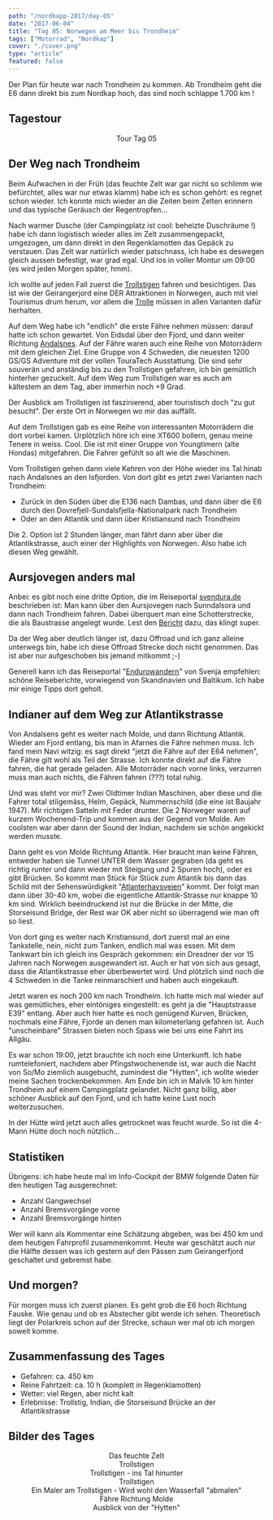 ```yaml
---
path: "/nordkapp-2017/day-05"
date: "2017-06-04"
title: "Tag 05: Norwegen am Meer bis Trondheim"
tags: ["Motorrad", "Nordkap"]
cover: "./cover.png"
type: "article"
featured: false
---
```


Der Plan für heute war nach Trondheim zu kommen. Ab Trondheim geht die E6 dann direkt bis zum Nordkap hoch, das sind noch schlappe 1.700 km !

## Tagestour

<rehype-image src="Tour-Day-05.png"><center>Tour Tag 05</center></rehype-image>

## Der Weg nach Trondheim

Beim Aufwachen in der Früh (das feuchte Zelt war gar nicht so schlimm wie befürchtet, alles war nur etwas klamm) habe ich es schon gehört: es regnet schon wieder. Ich konnte mich wieder an die Zeiten beim Zelten erinnern und das typische Geräusch der Regentropfen...

<rehype-image src="VID_20170604_074250.jpg"><center></center></rehype-image>

Nach warmer Dusche (der Campingplatz ist cool: beheizte Duschräume !) habe ich dann logistisch wieder alles im Zelt zusammengepackt, umgezogen, um dann direkt in den Regenklamotten das Gepäck zu verstauen. Das Zelt war natürlich wieder patschnass, ich habe es deswegen gleich aussen befestigt, war grad egal. Und los in voller Montur um 09:00 (es wird jeden Morgen später, hmm).

Ich wollte auf jeden Fall zuerst die [Trollstigen](https://de.wikipedia.org/wiki/Trollstigen) fahren und besichtigen. Das ist wie der Geirangerjord eine DER Attraktionen in Norwegen, auch mit viel Tourismus drum herum, vor allem die [Trolle](https://de.wikipedia.org/wiki/Troll_(Mythologie)) müssen in allen Varianten dafür herhalten.

Auf dem Weg habe ich "endlich" die erste Fähre nehmen müssen: darauf hatte ich schon gewartet. Von Eidsdal über den Fjord, und dann weiter Richtung [Andalsnes](https://en.wikipedia.org/wiki/%C3%85ndalsnes). Auf der Fähre waren auch eine Reihe von Motorrädern mit dem gleichen Ziel. Eine Gruppe von 4 Schweden, die neuesten 1200 GS/GS Adventure mit der vollen TouraTech Ausstattung. Die sind sehr souverän und anständig bis zu den Trollstigen gefahren, ich bin gemütlich hinterher gezuckelt. Auf dem Weg zum Trollstigen war es auch am kältestem an dem Tag, aber immerhin noch +9 Grad.

<rehype-image src="IMG_20170604_091834-Edited.jpg"><center></center></rehype-image>

Der Ausblick am Trollstigen ist faszinierend, aber touristisch doch "zu gut besucht". Der erste Ort in Norwegen wo mir das auffällt.

<photo-composition>
<rehype-image src="IMG_1953.JPG"><center></center></rehype-image>
<rehype-image src="IMG_1968.JPG"><center></center></rehype-image>
</photo-composition>

Auf dem Trollstigen gab es eine Reihe von interessanten Motorrädern die dort vorbei kamen. Urplötzlich höre ich eine XT600 bollern, genau meine Tenere in weiss. Cool. Die ist mit einer Gruppe von Youngtimern (alte Hondas) mitgefahren. Die Fahrer gefühlt so alt wie die Maschinen.

<rehype-image src="IMG_1941.JPG"><center></center></rehype-image>

Vom Trollstigen gehen dann viele Kehren von der Höhe wieder ins Tal hinab nach Andalsnes an den Isfjorden. Von dort gibt es jetzt zwei Varianten nach Trondheim:

* Zurück in den Süden über die E136 nach Dambas, und dann über die E6 durch den Dovrefjell-Sundalsfjella-Nationalpark nach Trondheim
* Oder an den Atlantik und dann über Kristiansund nach Trondheim

Die 2. Option ist 2 Stunden länger, man fährt dann aber über die Atlantikstrasse, auch einer der Highlights von Norwegen. Also habe ich diesen Weg gewählt.

## Aursjovegen anders mal

Anbei: es gibt noch eine dritte Option, die im Reiseportal [svendura.de](http://svendura.de/) beschrieben ist: Man kann über den Aursjovegen nach Sunndalsora und dann nach Trondheim fahren. Dabei überquert man eine Schotterstrecke, die als Baustrasse angelegt wurde. Lest den [Bericht](http://svendura.de/n2013-05.php) dazu, das klingt super. 

Da der Weg aber deutlich länger ist, dazu Offroad und ich ganz alleine unterwegs bin, habe ich diese Offroad Strecke doch nicht genommen. Das ist aber nur aufgeschoben bis jemand mitkommt ;-)

Generell kann ich das Reiseportal "[Endurowandern](http://www.svendura.de/)" von Svenja empfehlen: schöne Reiseberichte, vorwiegend von Skandinavien und Baltikum. Ich habe mir einige Tipps dort geholt.

## Indianer auf dem Weg zur Atlantikstrasse

Von Andalsens geht es weiter nach Molde, und dann Richtung Atlantik. Wieder am Fjord entlang, bis man in Afarnes die Fähre nehmen muss. Ich fand mein Navi witzig: es sagt direkt "jetzt die Fähre auf der E64 nehmen", die Fähre gilt wohl als Teil der Strasse. Ich konnte direkt auf die Fähre fahren, die hat gerade geladen. Alle Motorräder nach vorne links, verzurren muss man auch nichts, die Fähren fahren (???) total ruhig.

Und was steht vor mir? Zwei Oldtimer Indian Maschinen, aber diese und die Fahrer total stilgemäss, Helm, Gepäck, Nummernschild (die eine ist Baujahr 1947). Mir richtigen Satteln mit Feder drunter. Die 2 Norweger waren auf kurzem Wochenend-Trip und kommen aus der Gegend von Molde. Am coolsten war aber dann der Sound der Indian, nachdem sie schön angekickt werden musste.

<photo-composition>
<rehype-image src="IMG_2007.JPG"><center></center></rehype-image>
<rehype-image src="IMG_2014.JPG"><center></center></rehype-image>
</photo-composition>

Dann geht es von Molde Richtung Atlantik. Hier braucht man keine Fähren, entweder haben sie Tunnel UNTER dem Wasser gegraben (da geht es richtig runter und dann wieder mit Steigung und 2 Spuren hoch), oder es gibt Brücken. So kommt man Stück für Stück zum Atlantik bis dann das Schild mit der Sehenswürdigkeit "[Atlanterhavsveien](https://de.wikipedia.org/wiki/Atlantikstra%C3%9Fe)" kommt. Der folgt man dann über 30-40 km, wobei die eigentliche Atlantik-Strasse nur knappe 10 km sind.
Wirklich beeindruckend ist nur die Brücke in der Mitte, die Storseisund Bridge, der Rest war OK aber nicht so überragend wie man oft so liest.

<rehype-image src="IMG_2068.JPG"><center></center></rehype-image>

Von dort ging es weiter nach Kristiansund, dort zuerst mal an eine Tankstelle, nein, nicht zum Tanken, endlich mal was essen. Mit dem Tankwart bin ich gleich ins Gespräch gekommen: ein Dresdner der vor 15 Jahren nach Norwegen ausgewandert ist. Auch er hat von sich aus gesagt, dass die Atlantikstrasse eher überbewertet wird. Und plötzlich sind noch die 4 Schweden in die Tanke reinmarschiert und haben auch eingekauft.

<rehype-image src="IMG_2072.JPG"><center></center></rehype-image>

Jetzt waren es noch 200 km nach Trondheim. Ich hatte mich mal wieder auf was gemütliches, eher eintöniges eingestellt: es geht ja die "Hauptstrasse E39" entlang. Aber auch hier hatte es noch genügend Kurven, Brücken, nochmals eine Fähre, Fjorde an denen man kilometerlang gefahren ist. Auch "unscheinbare" Strassen bieten noch Spass wie bei uns eine Fahrt ins Allgäu.

<photo-composition>
<rehype-image src="IMG_2091.JPG"><center></center></rehype-image>
<rehype-image src="IMG_2084.JPG"><center></center></rehype-image>
</photo-composition>

Es war schon 19:00, jetzt brauchte ich noch eine Unterkunft. Ich habe rumtelefoniert, nachdem aber Pfingstwochenende ist, war auch die Nacht von So/Mo ziemlich ausgebucht, zumindest die "Hytten", ich wollte wieder meine Sachen trockenbekommen. Am Ende bin ich in Malvik 10 km hinter Trondheim auf einem Campingplatz gelandet. Nicht ganz billig, aber schöner Ausblick auf den Fjord, und ich hatte keine Lust noch weiterzusuchen.

<rehype-image src="IMG_2097.JPG"><center></center></rehype-image>

In der Hütte wird jetzt auch alles getrocknet was feucht wurde. So ist die 4-Mann Hütte doch noch nützlich...

<rehype-image src="IMG_20170604_210714.jpg"><center></center></rehype-image>


## Statistiken

Übrigens: ich habe heute mal im Info-Cockpit der BMW folgende Daten für den heutigen Tag ausgerechnet:

* Anzahl Gangwechsel
* Anzahl Bremsvorgänge vorne
* Anzahl Bremsvorgänge hinten

Wer will kann als Kommentar eine Schätzung abgeben, was bei 450 km und dem heutigen Fahrprofil zusammenkommt. Heute war geschätzt auch nur die Hälfte dessen was ich gestern auf den Pässen zum Geirangerfjord geschaltet und gebremst habe.

## Und morgen?

Für morgen muss ich zuerst planen. Es geht grob die E6 hoch Richtung Fauske. Wie genau und ob es Abstecher gibt werde ich sehen. Theoretisch liegt der Polarkreis schon auf der Strecke, schaun wer mal ob ich morgen soweit komme.

## Zusammenfassung des Tages

* Gefahren: ca. 450 km
* Reine Fahrtzeit: ca. 10 h (komplett in Regenklamotten)
* Wetter: viel Regen, aber nicht kalt
* Erlebnisse: Trollstig, Indian, die Storseisund Brücke an der Atlantikstrasse

## Bilder des Tages

<photo-composition>
<rehype-image src="IMG_20170604_084645.jpg"><center>Das feuchte Zelt</center></rehype-image>
<rehype-image src="IMG_1964.JPG"><center>Trollstigen</center></rehype-image>
<rehype-image src="IMG_1981.JPG"><center>Trollstigen - ins Tal hinunter</center></rehype-image>
<rehype-image src="IMG_1995.JPG"><center>Trollstigen</center></rehype-image>
<rehype-image src="IMG_2002.JPG"><center>Ein Maler am Trollstigen - Wird wohl den Wasserfall "abmalen"
</center></rehype-image>
<rehype-image src="IMG_2006.JPG"><center>Fähre Richtung Molde</center></rehype-image>
<rehype-image src="IMG_2099.JPG"><center>Ausblick von der "Hytten"</center></rehype-image>
</photo-composition>

